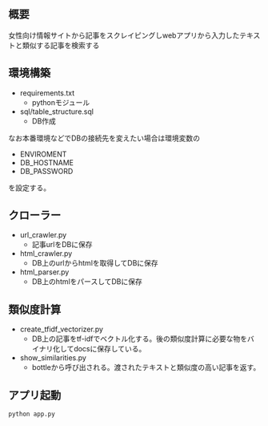 ## 概要
女性向け情報サイトから記事をスクレイピングしwebアプリから入力したテキストと類似する記事を検索する

## 環境構築
- requirements.txt
    - pythonモジュール
- sql/table_structure.sql
    - DB作成

なお本番環境などでDBの接続先を変えたい場合は環境変数の

- ENVIROMENT
- DB_HOSTNAME
- DB_PASSWORD

を設定する。


## クローラー
- url_crawler.py
    - 記事urlをDBに保存
- html_crawler.py
    - DB上のurlからhtmlを取得してDBに保存
- html_parser.py
    - DB上のhtmlをパースしてDBに保存

## 類似度計算
- create_tfidf_vectorizer.py
    - DB上の記事をtf-idfでベクトル化する。後の類似度計算に必要な物をバイナリ化してdocsに保存している。
- show_similarities.py
    - bottleから呼び出される。渡されたテキストと類似度の高い記事を返す。

## アプリ起動
```
python app.py
```
